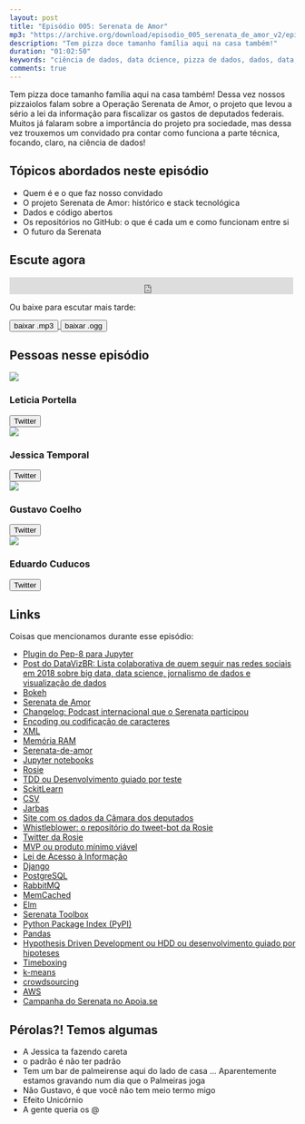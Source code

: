 ```yaml
---
layout: post
title: "Episódio 005: Serenata de Amor"
mp3: "https://archive.org/download/episodio_005_serenata_de_amor_v2/episodio_005_serenata_de_amor_v2.mp3"
description: "Tem pizza doce tamanho família aqui na casa também!"
duration: "01:02:50"
keywords: "ciência de dados, data dcience, pizza de dados, dados, data, data science pizza, python, ds, machine learning, bootcamp, ensino, aprendizado"
comments: true
---
```


Tem pizza doce tamanho família aqui na casa também! Dessa vez nossos pizzaiolos falam sobre a Operação Serenata de Amor, o projeto que levou a sério a lei da informação para fiscalizar os gastos de deputados federais. Muitos já falaram sobre a importância do projeto pra sociedade, mas dessa vez trouxemos um convidado pra contar como funciona a parte técnica, focando, claro, na ciência de dados!

## Tópicos abordados neste episódio

- Quem é e o que faz nosso convidado
- O projeto Serenata de Amor: histórico e stack tecnológica
- Dados e código abertos
- Os repositórios no GitHub: o que é cada um e como funcionam entre si
- O futuro da Serenata

## Escute agora

<div class="player-div">
<iframe src="https://archive.org/embed/episodio_005_serenata_de_amor_v2" width="500" height="30" frameborder="0" webkitallowfullscreen="true" mozallowfullscreen="true" allowfullscreen></iframe>
</div>

Ou baixe para escutar mais tarde:
<div class="download">
  <a href="https://archive.org/download/episodio_005_serenata_de_amor_v2/episodio_005_serenata_de_amor_v2.mp3">
    <button class="btn btn-mp3">baixar .mp3</button>
  </a>
  <a href="https://archive.org/download/episodio_005_serenata_de_amor_v2/episodio_005_serenata_de_amor_v2.ogg">
    <button class="btn btn-ogg">baixar .ogg</button>
  </a>
</div>

## Pessoas nesse episódio

<div class="row">
  <div class="pizzaiolo-img">
    <img class="img-circle" src="https://pbs.twimg.com/profile_images/949336700895014912/1UVzY3Ms_400x400.jpg">
  </div>
  <div>
    <h3>Leticia Portella</h3>
    <a href="https://twitter.com/leleportella">
      <button class="btn btn-twitter">Twitter</button>
    </a>
  </div>
</div>
<div class="row">
  <div class="pizzaiolo-img">
    <img class="img-circle" src="https://pbs.twimg.com/profile_images/950517230038548480/3LLLh6G5_400x400.jpg">
  </div>
  <div>
    <h3>Jessica Temporal</h3>
    <a href="https://twitter.com/jesstemporal">
      <button class="btn btn-twitter">Twitter</button>
    </a>
  </div>
</div>
<div class="row">
  <div class="pizzaiolo-img">
    <img class="img-circle" src="https://pbs.twimg.com/profile_images/927578792419356672/Xs18O64r_400x400.jpg">
  </div>
  <div>
    <h3>Gustavo Coelho</h3>
    <a href="https://twitter.com/gusrabbit">
      <button class="btn btn-twitter">Twitter</button>
    </a>
  </div>
</div>
<div class="row">
  <div class="pizzaiolo-img">
    <img class="img-circle" src="https://pbs.twimg.com/profile_images/436286408362192896/9C9FHf6t_400x400.jpeg">
  </div>
  <div>
    <h3>Eduardo Cuducos</h3>
    <a href="https://twitter.com/cuducos">
      <button class="btn btn-twitter">Twitter</button>
    </a>
  </div>
</div>

## Links

Coisas que mencionamos durante esse episódio:
- [Plugin do Pep-8 para Jupyter](https://github.com/kenkoooo/jupyter-autopep8)
- [Post do DataVizBR: Lista colaborativa de quem seguir nas redes sociais em 2018 sobre big data, data science, jornalismo de dados e visualização de dados](https://medium.com/datavizbr/lista-colaborativa-de-quem-seguir-nas-redes-sociais-em-2018-sobre-big-data-data-science-f776dbf333b3)
- [Bokeh](https://bokeh.pydata.org/)
- [Serenata de Amor](https://serenata.ai/)
- [Changelog: Podcast internacional que o Serenata participou](https://changelog.com/podcast/268)
- [Encoding ou codificação de caracteres](https://pt.wikipedia.org/wiki/Codifica%C3%A7%C3%A3o_de_caracteres)
- [XML](https://pt.wikipedia.org/wiki/XML)
- [Memória RAM](https://pt.wikipedia.org/wiki/RAM)
- [Serenata-de-amor](https://github.com/okfn-brasil/serenata-de-amor)
- [Jupyter notebooks](http://jupyter.org/)
- [Rosie](https://github.com/okfn-brasil/rosie)
- [TDD ou Desenvolvimento guiado por teste](https://pt.wikipedia.org/wiki/Test_Driven_Development)
- [SckitLearn](http://scikit-learn.org/)
- [CSV](https://pt.wikipedia.org/wiki/Comma-separated_values)
- [Jarbas](https://github.com/okfn-brasil/jarbas/)
- [Site com os dados da Câmara dos deputados](https://dadosabertos.camara.leg.br/)
- [Whistleblower: o repositório do tweet-bot da Rosie](https://github.com/okfn-brasil/whistleblower)
- [Twitter da Rosie](http://twitter.com/rosiedaserenata)
- [MVP ou produto mínimo viável](https://pt.wikipedia.org/wiki/Produto_vi%C3%A1vel_m%C3%ADnimo)
- [Lei de Acesso à Informação](http://www.acessoainformacao.gov.br/assuntos/conheca-seu-direito/a-lei-de-acesso-a-informacao)
- [Django](https://www.djangoproject.com/)
- [PostgreSQL](https://www.postgresql.org/)
- [RabbitMQ](https://www.rabbitmq.com/)
- [MemCached](http://memcached.org/)
- [Elm](http://elm-lang.org/)
- [Serenata Toolbox](https://github.com/okfn-brasil/serenata-toolbox)
- [Python Package Index (PyPI)](https://pypi.python.org/pypi)
- [Pandas](https://pandas.pydata.org/)
- [Hypothesis Driven Development ou HDD ou desenvolvimento guiado por hipoteses](https://hackerchick.com/hypothesis-driven-development/)
- [Timeboxing](https://www.mindtools.com/pages/article/timeboxing.htm)
- [k-means](https://pt.wikipedia.org/wiki/K-means)
- [crowdsourcing](https://pt.wikipedia.org/wiki/Crowdsourcing)
- [AWS](https://aws.amazon.com/pt/)
- [Campanha do Serenata no Apoia.se](http://apoia.se/serenata)

## Pérolas?! Temos algumas

- A Jessica ta fazendo careta
- o padrão é não ter padrão
- Tem um bar de palmeirense aqui do lado de casa ... Aparentemente estamos gravando num dia que o Palmeiras joga
- Não Gustavo, é que você não tem meio termo migo
- Efeito Unicórnio
- A gente queria os @
